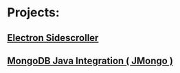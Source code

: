 <link rel="stylesheet" href="./styles/styles.css">

# Projects:
## [Electron Sidescroller](./game-project.html)
## [MongoDB Java Integration ( JMongo )](./database-project.html)
